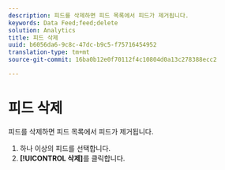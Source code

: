 ```yaml
---
description: 피드를 삭제하면 피드 목록에서 피드가 제거됩니다.
keywords: Data Feed;feed;delete
solution: Analytics
title: 피드 삭제
uuid: b6056da6-9c8c-47dc-b9c5-f75716454952
translation-type: tm+mt
source-git-commit: 16ba0b12e0f70112f4c10804d0a13c278388ecc2

---
```



# 피드 삭제

피드를 삭제하면 피드 목록에서 피드가 제거됩니다.

1. 하나 이상의 피드를 선택합니다.
1. **[!UICONTROL 삭제]**&#x200B;를 클릭합니다.
